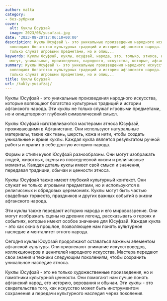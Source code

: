 ```yaml
---
author: malta
category:
- без-рубрики
cover:
  alt: Куклы Юсуфзай
  image: 2023/08/yusufzai.jpg
date: '2023-08-20T17:06:10+00:00'
description: Куклы Юсуфзай \- это уникальные произведения народного искусства, которые
  воплощают богатство культурных традиций и истории афганского народа. Эти куклы не
  только служат игровыми предметами, но и олиц...
keywords: Куклы Юсуфзай, куклы, юсуфзай, народа, это, только, этноса, каждая, историю,
  могут, уникальные, произведения, народного, искусства, которые, афганского
summary: Куклы Юсуфзай \- это уникальные произведения народного искусства, которые
  воплощают богатство культурных традиций и истории афганского народа. Эти куклы не
  только служат игровыми предметами, но и олиц...
title: Куклы Юсуфзай
url: /kukly-yusufzaj/
---
```


Куклы Юсуфзай \- это уникальные произведения народного искусства, которые воплощают богатство культурных традиций и истории афганского народа. Эти куклы не только служат игровыми предметами, но и олицетворяют глубокий символический смысл.

Куклы Юсуфзай изготавливаются мастерами этноса Юсуфзай, проживающими в Афганистане. Они используют натуральные материалы, такие как ткань, шерсть, кожа и нити, чтобы создать уникальные и яркие куклы. Каждая кукла является результатом ручной работы и хранит в себе долгую историю народа.

Формы и стили кукол Юсуфзай разнообразны. Они могут изображать людей, животных, сцены из повседневной жизни и религиозные моменты. Каждая деталь куклы имеет свой смысл и значения, передавая традиции, обычаи и ценности этноса.

Куклы Юсуфзай также имеют глубокий культурный контекст. Они служат не только игровыми предметами, но и используются в религиозных и обрядовых церемониях. Куклы могут быть частью свадебных торжеств, праздников и других важных событий в жизни афганского народа.

Эти куклы также передают историю народа и его мировоззрение. Они могут изображать сцены из древних легенд, рассказывать о героях и событиях, которые имеют особое значение для Юсуфзай. Каждая кукла \- это как окно в прошлое, позволяющее нам понять культурное наследие и менталитет этного народа.

Сегодня куклы Юсуфзай продолжают оставаться важным элементом афганской культуры. Они привлекают внимание искусствоведов, коллекционеров и ценителей народного искусства. Мастера передают свои знания и техники следующим поколениям, чтобы сохранить уникальное наследие этноса.

Куклы Юсуфзай \- это не только художественные произведения, но и памятники культурной ценности. Они помогают нам лучше понять афганский народ, его историю, верования и обычаи. Эти куклы \- это свидетельства того, как искусство может быть инструментом сохранения и передачи культурного наследия через поколения.
